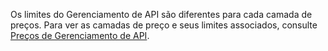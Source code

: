 Os limites do Gerenciamento de API são diferentes para cada camada de preços. Para ver as camadas de preço e seus limites associados, consulte [Preços de Gerenciamento de API](http://azure.microsoft.com/pricing/details/api-management/).

<!---HONumber=July15_HO3-->